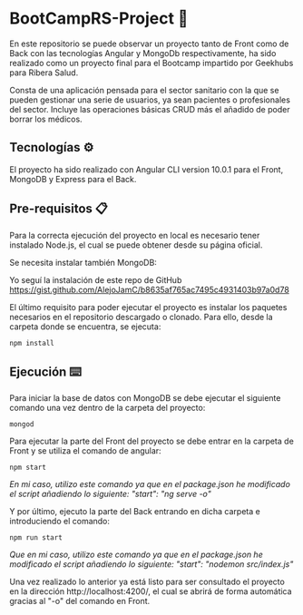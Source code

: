 # BootCampRS-Project 📌

En este repositorio se puede observar un proyecto tanto de Front como de Back con las tecnologías Angular y MongoDb respectivamente, ha sido realizado como un proyecto final para el Bootcamp impartido por Geekhubs para Ribera Salud.

Consta de una aplicación pensada para el sector sanitario con la que se pueden gestionar una serie de usuarios, ya sean pacientes o profesionales del sector. Incluye las operaciones básicas CRUD más el añadido de poder borrar los médicos.

## Tecnologías ⚙️
El proyecto ha sido realizado con Angular CLI version 10.0.1 para el Front, MongoDB y Express para el Back.

## Pre-requisitos 📋
Para la correcta ejecución del proyecto en local es necesario tener instalado Node.js, el cual se puede obtener desde su página oficial.

Se necesita instalar también MongoDB:

Yo seguí la instalación de este repo de GitHub https://gist.github.com/AlejoJamC/b8635af765ac7495c4931403b97a0d78

El último requisito para poder ejecutar el proyecto es instalar los paquetes necesarios en el repositorio descargado o clonado. Para ello, desde la carpeta donde se encuentra, se ejecuta:

```
npm install
```

## Ejecución ⌨️
Para iniciar la base de datos con MongoDB se debe ejecutar el siguiente comando una vez dentro de la carpeta del proyecto:
```
mongod
```
Para ejecutar la parte del Front del proyecto se debe entrar en la carpeta de Front y se utiliza el comando de angular:

```
npm start
```
_En mi caso, utilizo este comando ya que en el package.json he modificado el script añadiendo lo siguiente: "start": "ng serve -o"_

Y por último, ejecuto la parte del Back entrando en dicha carpeta e introduciendo el comando:

```
npm run start
```

_Que en mi caso, utilizo este comando ya que en el package.json he modificado el script añadiendo lo siguiente: "start": "nodemon src/index.js"_


Una vez realizado lo anterior ya está listo para ser consultado el proyecto en la dirección http://localhost:4200/, el cual se abrirá de forma automática gracias al "-o" del comando en Front.
